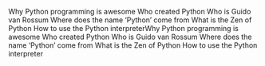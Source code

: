 Why Python programming is awesome
Who created Python
Who is Guido van Rossum
Where does the name ‘Python’ come from
What is the Zen of Python
How to use the Python interpreterWhy Python programming is awesome
Who created Python
Who is Guido van Rossum
Where does the name ‘Python’ come from
What is the Zen of Python
How to use the Python interpreter
